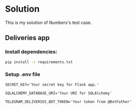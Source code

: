 # Solution

This is my solution of Numbers's test case.

## Deliveries app

### Install dependencies:
```sh
pip install -r requirements.txt
```

### Setup .env file

```
SECRET_KEY='Your secret key for Flask app.'

SQLALCHEMY_DATABASE_URI='Your URI for SQLAlchemy'

TELEGRAM_DELIVERIES_BOT_TOKEN='Your token from @BotFather'
```